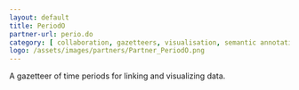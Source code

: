 ```yaml
---
layout: default
title: PeriodO
partner-url: perio.do
category: [ collaboration, gazetteers, visualisation, semantic annotation ]
logo: /assets/images/partners/Partner_PeriodO.png
---
```


A gazetteer of time periods for linking and visualizing data.

